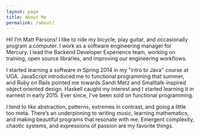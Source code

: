 ```yaml
---
layout: page
title: About Me
permalink: /about/
---
```


Hi! I’m Matt Parsons!
I like to ride my bicycle, play guitar, and occasionally program a computer.
I work as a software engineering manager for Mercury.
I lead the Backend Developer Experience team, working on training, open source libraries, and improving our engineering workflows.

I started learning a software in Spring 2014 in my "intro to Java" course at UGA.
JavaScript introduced me to functional programming that summer, and Ruby on Rails pointed me towards Sandi Metz and Smalltalk-inspired object oriented design.
Haskell caught my interest and I started learning it in earnest in early 2015.
Ever since, I've been sold on functional programming.

I tend to like abstraction, patterns, extremes in contrast, and going a little too meta.
There’s an underpinning to writing music, learning mathematics, and making beautiful programs that resonate with me.
Emergent complexity, chaotic systems, and expressions of passion are my favorite things.
